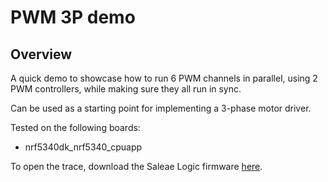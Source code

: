 # PWM 3P demo

## Overview

A quick demo to showcase how to run 6 PWM channels in parallel, using 2 PWM controllers, while making sure they all run in sync. 

Can be used as a starting point for implementing a 3-phase motor driver. 

Tested on the following boards:
- nrf5340dk_nrf5340_cpuapp

To open the trace, download the Saleae Logic firmware [here](https://www.saleae.com/downloads/). 
